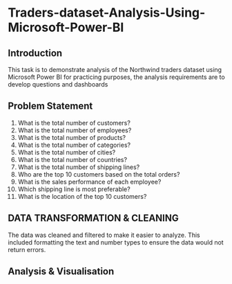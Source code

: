 # Traders-dataset-Analysis-Using-Microsoft-Power-BI
## Introduction
This task is to demonstrate analysis of the Northwind traders dataset using Microsoft Power BI for practicing purposes, the analysis requirements are to develop  questions and dashboards
## Problem Statement
1.	What is the total number of customers?
2.	What is the total number of employees?
3.	What is the total number of products?
4.	What is the total number of categories?
5.	What is the total number of cities?
6.	What is the total number of countries?
7.	What is the total number of shipping lines?
8.	Who are the top 10 customers based on the total orders?
9.	What is the sales performance of each employee?
10.	Which shipping line is most preferable?
11.	What is the location of the top 10 customers?
    
## DATA TRANSFORMATION & CLEANING
The data was cleaned and filtered to make it easier to analyze. This included formatting the text and number types to ensure the data would not return errors.
## Analysis & Visualisation

